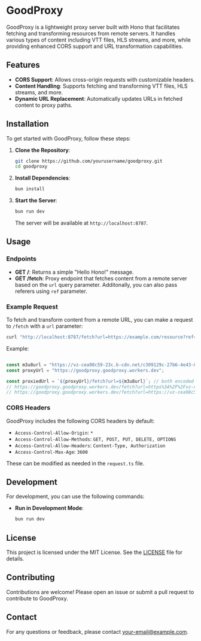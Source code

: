 
# GoodProxy

GoodProxy is a lightweight proxy server built with Hono that facilitates fetching and transforming resources from remote servers. It handles various types of content including VTT files, HLS streams, and more, while providing enhanced CORS support and URL transformation capabilities.

## Features

- **CORS Support**: Allows cross-origin requests with customizable headers.
- **Content Handling**: Supports fetching and transforming VTT files, HLS streams, and more.
- **Dynamic URL Replacement**: Automatically updates URLs in fetched content to proxy paths.

## Installation

To get started with GoodProxy, follow these steps:

1. **Clone the Repository**:

    ```bash
    git clone https://github.com/yourusername/goodproxy.git
    cd goodproxy
    ```

2. **Install Dependencies**:

    ```bash
    bun install
    ```

3. **Start the Server**:

    ```bash
    bun run dev
    ```

    The server will be available at `http://localhost:8787`.

## Usage

### Endpoints

- **GET /**: Returns a simple "Hello Hono!" message.
- **GET /fetch**: Proxy endpoint that fetches content from a remote server based on the `url` query parameter. Additonally, you can also pass referers using `ref` parameter.

### Example Request

To fetch and transform content from a remote URL, you can make a request to `/fetch` with a `url` parameter:

```bash
curl "http://localhost:8787/fetch?url=https://example.com/resource?ref=https://some-referer.com"
```
Example:

```ts

const m3u8url = "https://vz-cea98c59-23c.b-cdn.net/c309129c-27b6-4e43-8254-62a15c77c5ee/842x480/video.m3u8";
const proxyUrl = "https://goodproxy.goodproxy.workers.dev";

const proxiedUrl = `${proxyUrl}/fetch?url=${m3u8url}`; // both encoded and non encoded urls will work
// https://goodproxy.goodproxy.workers.dev/fetch?url=https%3A%2F%2Fvz-cea98c59-23c.b-cdn.net%2Fc309129c-27b6-4e43-8254-62a15c77c5ee%2F842x480%2Fvideo.m3u8
// https://goodproxy.goodproxy.workers.dev/fetch?url=https://vz-cea98c59-23c.b-cdn.net/c309129c-27b6-4e43-8254-62a15c77c5ee/842x480/video.m3u8
```

### CORS Headers

GoodProxy includes the following CORS headers by default:

- `Access-Control-Allow-Origin`: `*`
- `Access-Control-Allow-Methods`: `GET, POST, PUT, DELETE, OPTIONS`
- `Access-Control-Allow-Headers`: `Content-Type, Authorization`
- `Access-Control-Max-Age`: `3600`

These can be modified as needed in the `request.ts` file.

## Development

For development, you can use the following commands:

- **Run in Development Mode**:

    ```bash
    bun run dev
    ```

## License

This project is licensed under the MIT License. See the [LICENSE](LICENSE) file for details.

## Contributing

Contributions are welcome! Please open an issue or submit a pull request to contribute to GoodProxy.

## Contact

For any questions or feedback, please contact [your-email@example.com](mailto:your-email@example.com).

